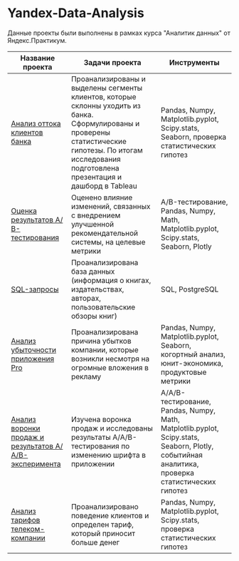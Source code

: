 # Yandex-Data-Analysis

Данные проекты были выполнены в рамках курса "Аналитик данных" от Яндекс.Практикум.

 Название проекта | Задачи проекта | Инструменты |
| -------------------- | --------------------- |---------------------------|
 [Анализ оттока клиентов банка](https://github.com/YanaZamyatina/Yandex-Data-Analysis/blob/main/Анализ%20оттока%20клиентов%20Банка.ipynb "Заголовок ссылки")  | Проанализированы и выделены сегменты клиентов, которые склонны уходить из банка. Сформулированы и проверены статистические гипотезы. По итогам исследования подготовлена презентация и дашборд в Tableau | Pandas, Numpy, Matplotlib.pyplot, Scipy.stats, Seaborn, проверка статистических гипотез |
 [Оценка результатов А/В-тестирования](https://github.com/YanaZamyatina/Yandex-Data-Analysis/blob/main/АB-тестирование.ipynb "Заголовок ссылки")  | Оценено влияние изменений, связанных с внедрением улучшенной рекомендательной системы, на целевые метрики  | A/B-тестирование, Pandas, Numpy, Math, Matplotlib.pyplot, Scipy.stats, Seaborn, Plotly |
 [SQL-запросы](https://github.com/YanaZamyatina/Yandex-Data-Analysis/blob/main/SQL.ipynb "Заголовок ссылки")  | Проанализирована база данных (информация о книгах, издательствах, авторах, пользовательские обзоры книг)  | SQL, PostgreSQL |
 [Анализ убыточности приложения Pro](https://github.com/YanaZamyatina/Yandex-Data-Analysis/blob/main/Анализ%20убыточности%20приложения%20Pro.ipynb "Заголовок ссылки")  | Проанализирована причина убытков компании, которые возникли несмотря на огромные вложения в рекламу  | Pandas, Numpy, Matplotlib.pyplot, Seaborn, когортный анализ, юнит-экономика, продуктовые метрики |
 [Анализ воронки продаж и результатов А/А/В-эксперимента](https://github.com/YanaZamyatina/Yandex-Data-Analysis/blob/main/Анализ%20воронки%20продаж%20и%20ААВ-эксперимента.ipynb "Заголовок ссылки")  |  Изучена воронка продаж и исследованы результаты A/A/B-тестирования по изменению шрифта в приложении  | A/А/B-тестирование, Pandas, Numpy, Math, Matplotlib.pyplot, Scipy.stats, Seaborn, Plotly, событийная аналитика, проверка статистических гипотез |
 [Анализ тарифов телеком-компании](https://github.com/YanaZamyatina/Yandex-Data-Analysis/blob/main/Анализ%20тарифов%20телеком-компании.ipynb "Заголовок ссылки")  |  Проанализировано поведение клиентов и определен тариф, который приносит больше денег  | Pandas, Numpy, Matplotlib.pyplot, Scipy.stats, проверка статистических гипотез |

